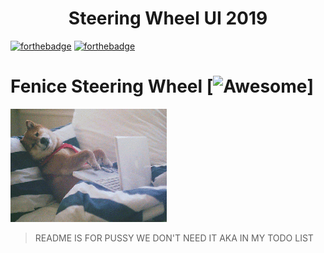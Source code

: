 <h1 align="center">Steering Wheel UI 2019</h1>

[![forthebadge](https://forthebadge.com/images/badges/built-with-swag.svg)](https://forthebadge.com)
[![forthebadge](https://forthebadge.com/images/badges/fo-real.svg)](https://forthebadge.com)

# Fenice Steering Wheel [![Awesome](https://cdn.rawgit.com/sindresorhus/awesome/d7305f38d29fed78fa85652e3a63e154dd8e8829/media/badge.svg)]

![](giphy.gif)

> README IS FOR PUSSY WE DON'T NEED IT AKA IN MY TODO LIST